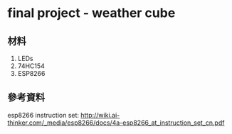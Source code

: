 # final project - weather cube

## 材料
1. LEDs
2. 74HC154
3. ESP8266

## 參考資料
esp8266 instruction set: http://wiki.ai-thinker.com/_media/esp8266/docs/4a-esp8266_at_instruction_set_cn.pdf
